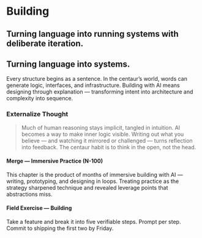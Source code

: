 # Building

## Turning language into running systems with deliberate iteration.

## Turning language into systems.

Every structure begins as a sentence. In the centaur’s world, words can generate logic, interfaces, and infrastructure. Building with AI means designing through explanation — transforming intent into architecture and complexity into sequence.

### Externalize Thought

> Much of human reasoning stays implicit, tangled in intuition. AI becomes a way to make inner logic visible. Writing out what you believe — and watching it mirrored or challenged — turns reflection into feedback. The centaur habit is to think in the open, not the head.

#### Merge — Immersive Practice (N-100)

This chapter is the product of months of immersive building with AI — writing, prototyping, and designing in loops. Treating practice as the strategy sharpened technique and revealed leverage points that abstractions miss.

#### Field Exercise — Building

Take a feature and break it into five verifiable steps. Prompt per step. Commit to shipping the first two by Friday.
